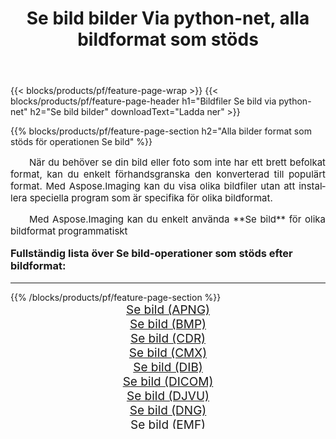 ﻿---
title: Se bild bilder Via python-net, alla bildformat som stöds 
weight: 3920
url: /sv/python-net/viewer/ 
lang: sv
langdirlevel: 2
locales: zh-hans,ja,it,ru,de,es,fr,nl,id,lt,pl,pt,vi,tr,ko,zh-hant,ar,hi,th,sv,cs,uk,he
description: Med Aspose.Imaging kan du enkelt Se bild bilder via python-net
---

{{< blocks/products/pf/feature-page-wrap >}}
{{< blocks/products/pf/feature-page-header h1="Bildfiler Se bild via python-net" h2="Se bild bilder" downloadText="Ladda ner" >}}


{{% blocks/products/pf/feature-page-section  h2="Alla bilder format som stöds för operationen Se bild" %}}
<p align="justify" style="text-indent:2em;font-size:15px;">
När du behöver se din bild eller foto som inte har ett brett befolkat format, kan du enkelt förhandsgranska den konverterad till populärt format. Med Aspose.Imaging kan du visa olika bildfiler utan att installera speciella program som är specifika för olika bildformat.
</p>
<p align="justify" style="text-indent:2em;font-size:15px;">
Med Aspose.Imaging kan du enkelt använda **Se bild** för olika bildformat programmatiskt
</p>
<h3 style="margin-top:16px;">
Fullständig lista över Se bild-operationer som stöds efter bildformat:
</h3>
<hr/>
{{% /blocks/products/pf/feature-page-section %}}
<div class="container-fluid productfamilypage bg-gray">
    <div class="convertypes bg-gray agp-content section">
        <div class="container">
		<div class="row other-converters" style="gap: 10px;font-size: 19px;text-align:center;">
		    <div class='col-md-3 other-converter remove-lp remove-rp'><a href="/imaging/sv/python-net/viewer/apng/" style="padding:15px;">Se bild (APNG)</a></div><div class='col-md-3 other-converter remove-lp remove-rp'><a href="/imaging/sv/python-net/viewer/bmp/" style="padding:15px;">Se bild (BMP)</a></div><div class='col-md-3 other-converter remove-lp remove-rp'><a href="/imaging/sv/python-net/viewer/cdr/" style="padding:15px;">Se bild (CDR)</a></div><div class='col-md-3 other-converter remove-lp remove-rp'><a href="/imaging/sv/python-net/viewer/cmx/" style="padding:15px;">Se bild (CMX)</a></div><div class='col-md-3 other-converter remove-lp remove-rp'><a href="/imaging/sv/python-net/viewer/dib/" style="padding:15px;">Se bild (DIB)</a></div><div class='col-md-3 other-converter remove-lp remove-rp'><a href="/imaging/sv/python-net/viewer/dicom/" style="padding:15px;">Se bild (DICOM)</a></div><div class='col-md-3 other-converter remove-lp remove-rp'><a href="/imaging/sv/python-net/viewer/djvu/" style="padding:15px;">Se bild (DJVU)</a></div><div class='col-md-3 other-converter remove-lp remove-rp'><a href="/imaging/sv/python-net/viewer/dng/" style="padding:15px;">Se bild (DNG)</a></div><div class='col-md-3 other-converter remove-lp remove-rp'><a href="/imaging/sv/python-net/viewer/emf/" style="padding:15px;">Se bild (EMF)</a></div><div class='col-md-3 other-converter remove-lp remove-rp'><a href="/imaging/sv/python-net/viewer/emz/" style="padding:15px;">Se bild (EMZ)</a></div><div class='col-md-3 other-converter remove-lp remove-rp'><a href="/imaging/sv/python-net/viewer/eps/" style="padding:15px;">Se bild (EPS)</a></div><div class='col-md-3 other-converter remove-lp remove-rp'><a href="/imaging/sv/python-net/viewer/gif/" style="padding:15px;">Se bild (GIF)</a></div><div class='col-md-3 other-converter remove-lp remove-rp'><a href="/imaging/sv/python-net/viewer/ico/" style="padding:15px;">Se bild (ICO)</a></div><div class='col-md-3 other-converter remove-lp remove-rp'><a href="/imaging/sv/python-net/viewer/j2k/" style="padding:15px;">Se bild (J2K)</a></div><div class='col-md-3 other-converter remove-lp remove-rp'><a href="/imaging/sv/python-net/viewer/jp2/" style="padding:15px;">Se bild (JP2)</a></div><div class='col-md-3 other-converter remove-lp remove-rp'><a href="/imaging/sv/python-net/viewer/jpg/" style="padding:15px;">Se bild (JPG)</a></div><div class='col-md-3 other-converter remove-lp remove-rp'><a href="/imaging/sv/python-net/viewer/jpeg/" style="padding:15px;">Se bild (JPEG)</a></div><div class='col-md-3 other-converter remove-lp remove-rp'><a href="/imaging/sv/python-net/viewer/odg/" style="padding:15px;">Se bild (ODG)</a></div><div class='col-md-3 other-converter remove-lp remove-rp'><a href="/imaging/sv/python-net/viewer/otg/" style="padding:15px;">Se bild (OTG)</a></div><div class='col-md-3 other-converter remove-lp remove-rp'><a href="/imaging/sv/python-net/viewer/png/" style="padding:15px;">Se bild (PNG)</a></div><div class='col-md-3 other-converter remove-lp remove-rp'><a href="/imaging/sv/python-net/viewer/svg/" style="padding:15px;">Se bild (SVG)</a></div><div class='col-md-3 other-converter remove-lp remove-rp'><a href="/imaging/sv/python-net/viewer/tga/" style="padding:15px;">Se bild (TGA)</a></div><div class='col-md-3 other-converter remove-lp remove-rp'><a href="/imaging/sv/python-net/viewer/tif/" style="padding:15px;">Se bild (TIF)</a></div><div class='col-md-3 other-converter remove-lp remove-rp'><a href="/imaging/sv/python-net/viewer/tiff/" style="padding:15px;">Se bild (TIFF)</a></div><div class='col-md-3 other-converter remove-lp remove-rp'><a href="/imaging/sv/python-net/viewer/webp/" style="padding:15px;">Se bild (WEBP)</a></div><div class='col-md-3 other-converter remove-lp remove-rp'><a href="/imaging/sv/python-net/viewer/wmf/" style="padding:15px;">Se bild (WMF)</a></div><div class='col-md-3 other-converter remove-lp remove-rp'><a href="/imaging/sv/python-net/viewer/wmz/" style="padding:15px;">Se bild (WMZ)</a></div>
                </div>
        </div>
    </div>
</div>
<br/>
